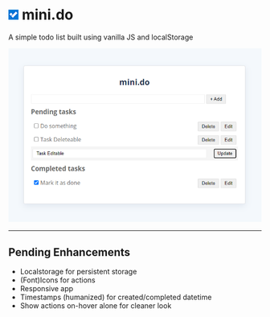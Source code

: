 
# ![logo](assets/images/todo-ico-20.png) mini.do
A simple todo list built using vanilla JS and localStorage

![logo](assets/images/sample.png)

-----------

## Pending Enhancements
* Localstorage for persistent storage
* (Font)Icons for actions
* Responsive app
* Timestamps (humanized) for created/completed datetime
* Show actions on-hover alone for cleaner look


